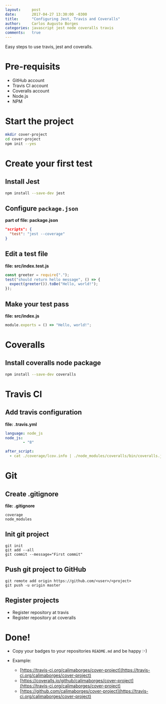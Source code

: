 ```yaml
---
layout:     post
date:       2017-04-27 13:30:00 -0300
title:      "Configuring Jest, Travis and Coveralls"
author:     Carlos Augusto Borges
categories: javascript jest node coveralls travis
comments:   true
---
```


Easy steps to use travis, jest and coveralls.

# Pre-requisits

* GitHub account
* Travis CI account
* Coveralls account
* Node.js
* NPM

# Start the project

```bash
mkdir cover-project
cd cover-project
npm init --yes
```

# Create your first test

## Install Jest

```bash
npm install --save-dev jest
```

## Configure `package.json`

**part of file: package.json**
```json
"scripts": {
  "test": "jest --coverage"
}
```
## Edit a test file

**file: src/index.test.js**
```javascript
const greeter = require(".");
test("should return hello message", () => {
  expect(greeter()).toBe("Hello, world!");
});
```

## Make your test pass

**file: src/index.js**
```javascript
module.exports = () => "Hello, world!";
```

# Coveralls

## Install coveralls node package

```bash
npm install --save-dev coveralls
```

# Travis CI

## Add travis configuration

**file: .travis.yml**
```yml
language: node_js
node_js:
        - "8"

after_script:
  - cat ./coverage/lcov.info | ./node_modules/coveralls/bin/coveralls.js
```

# Git

## Create .gitignore

**file: .gitignore**
```
coverage
node_modules
```

## Init git project

```
git init
git add --all
git commit --message="First commit"
```

## Push git project to GitHub

```
git remote add origin https://github.com/<user>/<project>
git push -u origin master
```

## Register projects

* Register repository at travis
* Register repository at coveralls

# Done!

* Copy your badges to your repositories `README.md` and be happy :-)

* Example:
  * [https://travis-ci.org/calimaborges/cover-project](https://travis-ci.org/calimaborges/cover-project)
  * [https://coveralls.io/github/calimaborges/cover-project](https://travis-ci.org/calimaborges/cover-project)
  * [https://github.com/calimaborges/cover-project](https://travis-ci.org/calimaborges/cover-project)